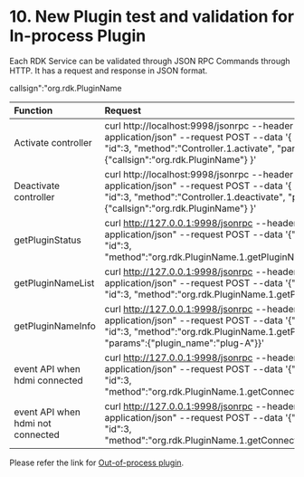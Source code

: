 # 10. New Plugin test and validation for In-process Plugin

Each RDK Service can be validated through JSON RPC Commands through HTTP. It has a request and response in JSON format.

callsign":"org.rdk.PluginName

| Function | Request | Response |
| :-------- | :-------- | :-------- |
| Activate controller | curl http://localhost:9998/jsonrpc --header "Content-Type: application/json" --request POST --data '{ "jsonrpc":"2.0", "id":3, "method":"Controller.1.activate", "params":{"callsign":"org.rdk.PluginName"} }'  | {"jsonrpc":"2.0","id":3,"result":{"success":true}} |
|Deactivate controller|curl http://localhost:9998/jsonrpc --header "Content-Type: application/json" --request POST --data '{ "jsonrpc":"2.0", "id":3, "method":"Controller.1.deactivate", "params":{"callsign":"org.rdk.PluginName"} }'|{"jsonrpc":"2.0","id":3,"result":{"success":true}}|
|getPluginStatus|curl http://127.0.0.1:9998/jsonrpc --header "Content-Type: application/json" --request POST --data '{"jsonrpc":"2.0", "id":3, "method":"org.rdk.PluginName.1.getPluginNameStatus"}'|{"jsonrpc":"2.0","id":3,"result":{"connection status from plugin":["CONNECTED"],"success":true}}|
| getPluginNameList |	curl http://127.0.0.1:9998/jsonrpc --header "Content-Type: application/json" --request POST --data '{"jsonrpc":"2.0", "id":3, "method":"org.rdk.PluginName.1.getPluginNameList"}'|{"jsonrpc":"2.0","id":3,"result":{"Supported plugin list":["plug-A","plug-B","plug-C","plug-D","plug-E"],"success":true}}|	
|getPluginNameInfo|	curl http://127.0.0.1:9998/jsonrpc --header "Content-Type: application/json" --request POST --data '{"jsonrpc":"2.0", "id":3, "method":"org.rdk.PluginName.1.getPluginNameInfo", "params":{"plugin_name":"plug-A"}}'| {"jsonrpc":"2.0","id":3,"result":{"supportedTvResolutions":["xyz-plugin","no:430HT5"],"success":true}}root@raspberrypi-rdk-mc:~#|
| event API when hdmi connected|  curl http://127.0.0.1:9998/jsonrpc --header "Content-Type: application/json" --request POST --data '{"jsonrpc":"2.0", "id":3, "method":"org.rdk.PluginName.1.getConnectedVideoDisplays"}'| {"jsonrpc":"2.0","id":3,"result":{"connectedVideoDisplays":["HDMI0"],"success":true}}root@raspberrypi-rdk-mc:~#|
|event API when hdmi not connected| curl http://127.0.0.1:9998/jsonrpc --header "Content-Type: application/json" --request POST --data '{"jsonrpc":"2.0", "id":3, "method":"org.rdk.PluginName.1.getConnectedVideoDisplays"}'| {"jsonrpc":"2.0","id":3,"result":{"connectedVideoDisplays":[],"success":true}}root@raspberrypi-rdk-mc:~#|

Please refer the link for [Out-of-process plugin](https://github.com/Pavankumar-HM/rdkservices/blob/main/docs/developerguide/new_plugin_outofprocess.md).